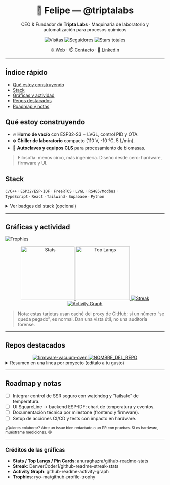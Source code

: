 <!--
README de perfil para @triptalabs
Tip: El repo debe llamarse EXACTAMENTE "triptalabs" y ser público.
-->

<div align="center">

# 🧪 Felipe — @triptalabs  
CEO & Fundador de **Tripta Labs** · Maquinaria de laboratorio y automatización para procesos químicos

<!-- Badges de “social proof” -->
![Visitas](https://komarev.com/ghpvc/?username=triptalabs&label=Visitas&color=0e75b6&style=flat)
![Seguidores](https://img.shields.io/github/followers/triptalabs?style=flat)
![Stars totales](https://img.shields.io/github/stars/triptalabs?style=flat&label=Stars)

[🌐 Web](https://github.com/triptalabs) ·
[📫 Contacto](mailto:contacto@ejemplo.com) ·
[💼 LinkedIn](https://www.linkedin.com/) <!-- Reemplaza enlaces -->

</div>

---

## Índice rápido
- [Qué estoy construyendo](#qué-estoy-construyendo)
- [Stack](#stack)
- [Gráficas y actividad](#gráficas-y-actividad)
- [Repos destacados](#repos-destacados)
- [Roadmap y notas](#roadmap-y-notas)

## Qué estoy construyendo
- 🔥 **Horno de vacío** con ESP32-S3 + LVGL, control PID y OTA.  
- ❄️ **Chiller de laboratorio** compacto (110 V, -10 °C, 5 L/min).  
- 🧫 **Autoclaves y equipos CLS** para procesamiento de biomasas.

> Filosofía: menos circo, más ingeniería. Diseño desde cero: hardware, firmware y UI.

## Stack
`C/C++` · `ESP32/ESP-IDF` · `FreeRTOS` · `LVGL` · `RS485/Modbus` ·  
`TypeScript` · `React` · `Tailwind` · `Supabase` · `Python`

<details>
<summary>Ver badges del stack (opcional)</summary>

![ESP32](https://img.shields.io/badge/ESP32-IDF-informational)
![LVGL](https://img.shields.io/badge/LVGL-graphics-informational)
![FreeRTOS](https://img.shields.io/badge/FreeRTOS-rtos-informational)
![C/C++](https://img.shields.io/badge/C/C++-systems-informational)
![React](https://img.shields.io/badge/React-frontend-informational)
![Tailwind](https://img.shields.io/badge/TailwindCSS-ui-informational)
![TypeScript](https://img.shields.io/badge/TypeScript-typed-informational)
![Supabase](https://img.shields.io/badge/Supabase-db-informational)
![Python](https://img.shields.io/badge/Python-scripting-informational)

</details>

---

## Gráficas y actividad

<!-- Trophies (logros agregados) -->
![Trophies](https://github-profile-trophy.vercel.app/?username=triptalabs&theme=flat&no-frame=true&no-bg=true&column=6)

<!-- Stats generales -->
<div align="center">
  
<a href="#">
  <img alt="Stats" height="170" src="https://github-readme-stats.vercel.app/api?username=triptalabs&show_icons=true&include_all_commits=true&rank_icon=github&theme=transparent&hide_border=true" />
</a>
<a href="#">
  <img alt="Top Langs" height="170" src="https://github-readme-stats.vercel.app/api/top-langs/?username=triptalabs&layout=compact&langs_count=8&theme=transparent&hide_border=true" />
</a>

<!-- Racha de contribuciones -->
<a href="#">
  <img alt="Streak" src="https://streak-stats.demolab.com?user=triptalabs&theme=transparent&hide_border=true" />
</a>

<!-- Gráfico de actividad (commits por día) -->
<a href="#">
  <img alt="Activity Graph" src="https://github-readme-activity-graph.vercel.app/graph?username=triptalabs&theme=github-compact&hide_border=true" />
</a>

</div>

> Nota: estas tarjetas usan caché del proxy de GitHub; si un número “se queda pegado”, es normal. Dan una vista útil, no una auditoría forense.

---

## Repos destacados

<!-- Pinned cards (cambia NOMBRE_DEL_REPO si hace falta) -->
<div align="center">

<a href="https://github.com/triptalabs/firmware-vacuum-oven">
  <img alt="firmware-vacuum-oven" src="https://github-readme-stats.vercel.app/api/pin/?username=triptalabs&repo=firmware-vacuum-oven&theme=transparent&hide_border=true" />
</a>

<a href="https://github.com/triptalabs/NOMBRE_DEL_REPO">
  <img alt="NOMBRE_DEL_REPO" src="https://github-readme-stats.vercel.app/api/pin/?username=triptalabs&repo=NOMBRE_DEL_REPO&theme=transparent&hide_border=true" />
</a>

</div>

<details>
<summary>Resumen en una línea por proyecto (edítalo a tu gusto)</summary>

- **firmware-vacuum-oven** — ESP32-S3 + LVGL + PID + OTA; diseño modular y seguro para horno de vacío.  
- **NOMBRE_DEL_REPO** — Breve descripción del valor y tecnología usada.

</details>

---

## Roadmap y notas

- [ ] Integrar control de SSR seguro con watchdog y “failsafe” de temperatura.  
- [ ] UI SquareLine → backend ESP-IDF: chart de temperatura y eventos.  
- [ ] Documentación técnica por milestone (frontend y firmware).  
- [ ] Setup de acciones CI/CD y tests con impacto en hardware.

<sub>¿Quieres colaborar? Abre un issue bien redactado o un PR con pruebas. Si es hardware, muéstrame mediciones. 🙃</sub>

---

### Créditos de las gráficas
- **Stats / Top Langs / Pin Cards**: anuraghazra/github-readme-stats  
- **Streak**: DenverCoder1/github-readme-streak-stats  
- **Activity Graph**: github-readme-activity-graph  
- **Trophies**: ryo-ma/github-profile-trophy

<!-- Fin -->

